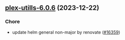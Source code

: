 

## [plex-utills-6.0.6](https://github.com/truecharts/charts/compare/plex-utills-6.0.5...plex-utills-6.0.6) (2023-12-22)

### Chore

- update helm general non-major by renovate ([#16359](https://github.com/truecharts/charts/issues/16359))
  
  
